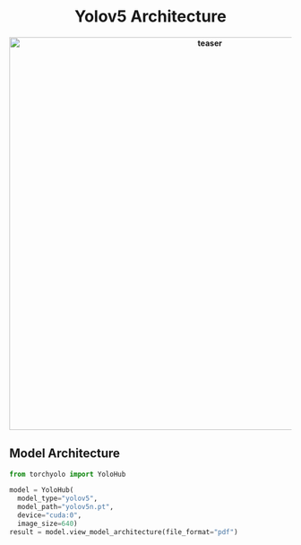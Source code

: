 <div align="center">
<h1>
  Yolov5 Architecture
</h1>
<h4>
    <img width="700" alt="teaser" src="https://github.com/kadirnar/torchyolo/blob/torchview/docs/yolov5/yolov5n.gif">
</h4>
</div>

## Model Architecture
```python
from torchyolo import YoloHub

model = YoloHub(
  model_type="yolov5", 
  model_path="yolov5n.pt", 
  device="cuda:0", 
  image_size=640)
result = model.view_model_architecture(file_format="pdf")
